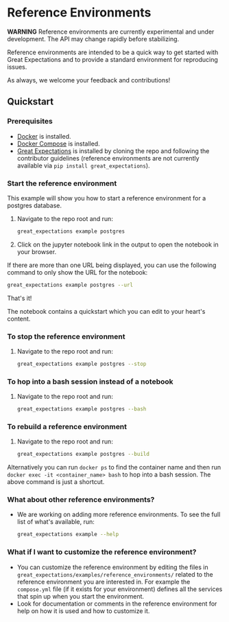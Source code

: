 # Reference Environments

**WARNING** Reference environments are currently experimental and under development. The API may change rapidly before stabilizing.

Reference environments are intended to be a quick way to get started with Great Expectations and to provide a standard environment for reproducing issues.

As always, we welcome your feedback and contributions!

## Quickstart

### Prerequisites

- [Docker](https://docs.docker.com/get-docker/) is installed.
- [Docker Compose](https://docs.docker.com/compose/install/) is installed.
- [Great Expectations](https://github.com/great-expectations/great_expectations/blob/develop/CONTRIBUTING_CODE.md) is installed by cloning the repo and following the contributor guidelines (reference environments are not currently available via `pip install great_expectations`).


### Start the reference environment

This example will show you how to start a reference environment for a postgres database.

1. Navigate to the repo root and run:

    ```bash
    great_expectations example postgres
    ```

2. Click on the jupyter notebook link in the output to open the notebook in your browser.

If there are more than one URL being displayed, you can use the following command to only show the URL for the notebook:

```bash
great_expectations example postgres --url
```

That's it!

The notebook contains a quickstart which you can edit to your heart's content.


### To stop the reference environment

1. Navigate to the repo root and run:

    ```bash
    great_expectations example postgres --stop
    ```

### To hop into a bash session instead of a notebook

1. Navigate to the repo root and run:

    ```bash
    great_expectations example postgres --bash
    ```

### To rebuild a reference environment

1. Navigate to the repo root and run:

    ```bash
    great_expectations example postgres --build
    ```

Alternatively you can run `docker ps` to find the container name and then run `docker exec -it <container_name> bash` to hop into a bash session. The above command is just a shortcut.

### What about other reference environments?

- We are working on adding more reference environments. To see the full list of what's available, run:

    ```bash
    great_expectations example --help
    ```

### What if I want to customize the reference environment?

- You can customize the reference environment by editing the files in `great_expectations/examples/reference_environments/` related to the reference environment you are interested in. For example the `compose.yml` file (if it exists for your environment) defines all the services that spin up when you start the environment.
- Look for documentation or comments in the reference environment for help on how it is used and how to customize it.
